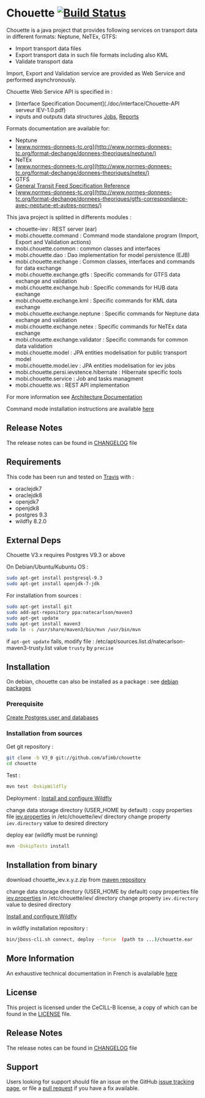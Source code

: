 # Chouette [![Build Status](https://travis-ci.org/afimb/chouette.png)](http://travis-ci.org/afimb/chouette?branch=master)

Chouette is a java project that provides following services on transport data in different formats: Neptune, NeTEx, GTFS:

* Import transport data files
* Export transport data in such file formats including also KML
* Validate transport data

Import, Export and Validation service are provided as Web Service and performed asynchronously.

Chouette Web Service API is specified in :
* [Interface Specification Document](./doc/interface/Chouette-API serveur IEV-1.0.pdf)
* inputs and outputs data structures [Jobs](./doc/interface/Jobs.xsd), [Reports](./doc/interface/Reports.xsd)

Formats documentation are available for:
* Neptune
 * [www.normes-donnees-tc.org](http://www.normes-donnees-tc.org/format-dechange/donnees-theoriques/neptune/)
* NeTEx
 * [www.normes-donnees-tc.org](http://www.normes-donnees-tc.org/format-dechange/donnees-theoriques/netex/)
* GTFS
 * [General Transit Feed Specification Reference](https://developers.google.com/transit/gtfs/reference)
 * [www.normes-donnees-tc.org](http://www.normes-donnees-tc.org/format-dechange/donnees-theoriques/gtfs-correspondance-avec-neptune-et-autres-normes/)

This java project is splitted in differents modules :

* chouette-iev : REST server (ear)
* mobi.chouette.command : Command mode standalone program (Import, Export and Validation actions)
* mobi.chouette.common : common classes and interfaces
* mobi.chouette.dao : Dao implementation for model persistence (EJB)
* mobi.chouette.exchange : Common classes, interfaces and commands for data exchange 
* mobi.chouette.exchange.gtfs : Specific commands for GTFS data exchange and validation 
* mobi.chouette.exchange.hub : Specific commands for HUB data exchange
* mobi.chouette.exchange.kml : Specific commands for KML data exchange 
* mobi.chouette.exchange.neptune : Specific commands for Neptune data exchange and validation 
* mobi.chouette.exchange.netex : Specific commands for NeTEx data exchange 
* mobi.chouette.exchange.validator : Specific commands for common data validation 
* mobi.chouette.model : JPA entities modelisation for public transport model
* mobi.chouette.model.iev : JPA entities modelisation for iev jobs
* mobi.chouette.persi.ievstence.hibernate : Hibernate specific tools
* mobi.chouette.service : Job and tasks managment
* mobi.chouette.ws : REST API implementation

For more information see [Architecture Documentation](http://www.chouette.mobi/developpeurs/) 

Command mode installation instructions are available [here](./mobi.chouette.command/README.md) 

## Release Notes

The release notes can be found in [CHANGELOG](./CHANGELOG.md) file 

## Requirements
 
This code has been run and tested on [Travis](http://travis-ci.org/afimb/chouette?branch=master) with : 
* oraclejdk7
* oraclejdk8
* openjdk7
* openjdk8
* postgres 9.3
* wildfly 8.2.0

## External Deps

Chouette V3.x requires Postgres V9.3 or above

On Debian/Ubuntu/Kubuntu OS : 
```sh
sudo apt-get install postgresql-9.3
sudo apt-get install openjdk-7-jdk 
```

For installation from sources : 
```sh
sudo apt-get install git
sudo add-apt-repository ppa:natecarlson/maven3
sudo apt-get update 
sudo apt-get install maven3
sudo ln -s /usr/share/maven3/bin/mvn /usr/bin/mvn
```
if ```apt-get update``` fails, modify file :
/etc/apt/sources.list.d/natecarlson-maven3-trusty.list
value ```trusty``` by ```precise``` 

## Installation

On debian, chouette can also be installed as a package : see [debian packages](http://packages.chouette.cityway.fr/debian/chouette)

### Prerequisite
 
[Create Postgres user and databases ](./doc/install/postgresql.md) 


### Installation from sources

Get git repository :
```sh
git clone -b V3_0 git://github.com/afimb/chouette
cd chouette
```

Test :

```sh
mvn test -DskipWildfly
```

Deployment :
[Install and configure Wildfly](./doc/install/wildfly.md) 

change data storage directory (USER_HOME by default) :
copy properties file [iev.properties](./doc/iev.properties) in /etc/chouette/iev/ directory
change property ```iev.directory``` value to desired directory

deploy ear (wildfly must be running)
```sh
mvn -DskipTests install
```

## Installation from binary
download chouette_iev.x.y.z.zip from [maven repository](http://maven.chouette.mobi/mobi/chouette/chouette_iev)

change data storage directory (USER_HOME by default)
copy properties file [iev.properties](./doc/iev.properties) in /etc/chouette/iev/ directory
change property ```iev.directory``` value to desired directory

[Install and configure Wildfly](./doc/install/wildfly.md) 

in wildfly installation repository : 
```sh
bin/jboss-cli.sh connect, deploy --force  (path to ...)/chouette.ear
```

## More Information
 
An exhaustive technical documentation in French is avalailable [here](http://www.chouette.mobi/developpeurs/)


## License
 
This project is licensed under the CeCILL-B license, a copy of which can be found in the [LICENSE](./LICENSE.md) file.

## Release Notes

The release notes can be found in [CHANGELOG](./CHANGELOG.md) file 
 
## Support
 
Users looking for support should file an issue on the GitHub [issue tracking page](../../issues), or file a [pull request](../../pulls) if you have a fix available.
